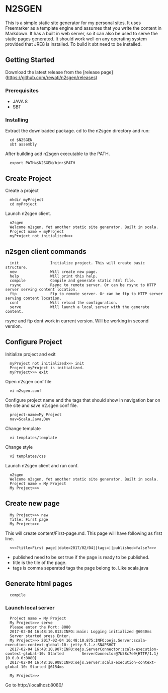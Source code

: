 # N2SGEN

This is a simple static site generator for my personal sites. It uses Freemarker as a template engine and assumes that you write the content in Markdown. It has a built in web server, so it can also be used to serve the static pages generated. It should work well on any operating system provided that JRE8 is installed. To build it sbt need to be installed.

## Getting Started

Download the latest release from the [release page] (https://github.com/rewati/n2sgen/releases)

### Prerequisites

  - JAVA 8
  - SBT

### Installing

Extract the downloaded package. cd to the n2sgen directory and run: 
```
  cd $N2SGEN
  sbt assembly
```
After building add n2sgen executable to the PATH.
```
  export PATH=$N2SGEN/bin:$PATH
```

## Create Project

  Create a project
  ```
    mkdir myProject
    cd myProject
  ```
  Launch n2sgen client.
  ```
    n2sgen
    Welcome n2sgen. Yet another static site generator. Built in scala.
    Project name = myProject
    myProject not initialized>>>
  ```
## n2sgen client commands 
```
  init              Initialize project. This will create basic structure.
  new               Will create new page.
  help              Will print this help.
  compile           Compile and generate static html file.
  rsync             Rsync to remote server. Or can be rsync to HTTP server serving content location.
  ftp               Ftp to remote server. Or can be ftp to HTTP server serving content location.
  conf              Will reload the configuration.
  serve             Will launch a local server with the generate content.
```

rsync and ftp dont work in current version. Will be working in second version.

## Configure Project
  
  Initialize project and exit
  ```
    myProject not initialized>>> init
    Project myProject is initialized.
    myProject>>> exit
  ```
  Open n2sgen conf file
  ```
    vi n2sgen.conf
  ```
  Configure project name and the tags that should show in navigation bar on the site and save n2.sgen conf file.
  ```
    project-name=My Project
    nav=Scala,Java,Dev
  ```
  Change template
  ```
    vi templates/template
  ```
  Change style
  ```
    vi templates/css
  ```
  Launch n2sgen client and run conf.
  ```
    n2sgen
    Welcome n2sgen. Yet another static site generator. Built in scala.
    Project name = My Project
    My Project>>>
  ```
  
## Create new page

  ```
    My Project>>> new
    Title: First page
    My Project>>>
  ```
  This will create content/First-page.md. This page will have following as first line.
  
  ```
    <<<?title=First page||date=2017/02/04||tags=||published=false?>>>
  ```
  - published need to be set true if the page is ready to be published.
  - title is the tile of the page.
  - tags is comma seperated tags the page belong to. Like scala,java
  
## Generate html pages

```
  compile
```

### Launch local server

```
  Project name = My Project
  My Project>>> serve
  Please enter the Port: 8080
  2017-02-04 16:48:10.813:INFO::main: Logging initialized @6040ms
  Server started press Enter.
  My Project>>> 2017-02-04 16:48:10.875:INFO:oejs.Server:scala-execution-context-global-10: jetty-9.1.z-SNAPSHOT
  2017-02-04 16:48:10.907:INFO:oejs.ServerConnector:scala-execution-context-global-10: Started        ServerConnector@7b58c7e9{HTTP/1.1}{0.0.0.0:8080}
  2017-02-04 16:48:10.908:INFO:oejs.Server:scala-execution-context-global-10: Started @6154ms

  My Project>>>
```

  Go to http://localhost:8080/ 
  





